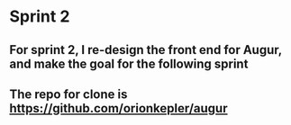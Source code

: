 # Sprint 2
## For sprint 2, I re-design the front end for Augur, and make the goal for the following sprint
## The repo for clone is https://github.com/orionkepler/augur
